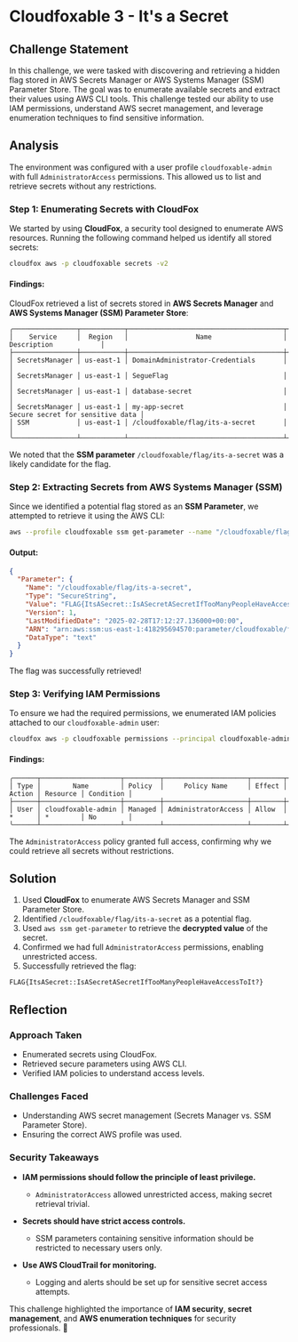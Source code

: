 # Cloudfoxable 3 - It's a Secret

## Challenge Statement

In this challenge, we were tasked with discovering and retrieving a hidden flag stored in AWS Secrets Manager or AWS Systems Manager (SSM) Parameter Store. The goal was to enumerate available secrets and extract their values using AWS CLI tools. This challenge tested our ability to use IAM permissions, understand AWS secret management, and leverage enumeration techniques to find sensitive information.

## Analysis

The environment was configured with a user profile `cloudfoxable-admin` with full `AdministratorAccess` permissions. This allowed us to list and retrieve secrets without any restrictions.

### **Step 1: Enumerating Secrets with CloudFox**

We started by using **CloudFox**, a security tool designed to enumerate AWS resources. Running the following command helped us identify all stored secrets:

```bash
cloudfox aws -p cloudfoxable secrets -v2
```

#### **Findings:**

CloudFox retrieved a list of secrets stored in **AWS Secrets Manager** and **AWS Systems Manager (SSM) Parameter Store**:

```
╭────────────────┬───────────┬───────────────────────────────────────┬──────────────────────────────────╮
│    Service     │  Region   │                 Name                  │           Description            │
├────────────────┼───────────┼───────────────────────────────────────┼──────────────────────────────────┤
│ SecretsManager │ us-east-1 │ DomainAdministrator-Credentials       │                                  │
│ SecretsManager │ us-east-1 │ SegueFlag                             │                                  │
│ SecretsManager │ us-east-1 │ database-secret                       │                                  │
│ SecretsManager │ us-east-1 │ my-app-secret                         │ Secure secret for sensitive data │
│ SSM            │ us-east-1 │ /cloudfoxable/flag/its-a-secret       │                                  │
╰────────────────┴───────────┴───────────────────────────────────────┴──────────────────────────────────╯
```

We noted that the **SSM parameter** `/cloudfoxable/flag/its-a-secret` was a likely candidate for the flag.

### **Step 2: Extracting Secrets from AWS Systems Manager (SSM)**

Since we identified a potential flag stored as an **SSM Parameter**, we attempted to retrieve it using the AWS CLI:

```bash
aws --profile cloudfoxable ssm get-parameter --name "/cloudfoxable/flag/its-a-secret" --with-decryption
```

#### **Output:**

```json
{
  "Parameter": {
    "Name": "/cloudfoxable/flag/its-a-secret",
    "Type": "SecureString",
    "Value": "FLAG{ItsASecret::IsASecretASecretIfTooManyPeopleHaveAccessToIt?}",
    "Version": 1,
    "LastModifiedDate": "2025-02-28T17:12:27.136000+00:00",
    "ARN": "arn:aws:ssm:us-east-1:418295694570:parameter/cloudfoxable/flag/its-a-secret",
    "DataType": "text"
  }
}
```

The flag was successfully retrieved!

### **Step 3: Verifying IAM Permissions**

To ensure we had the required permissions, we enumerated IAM policies attached to our `cloudfoxable-admin` user:

```bash
cloudfox aws -p cloudfoxable permissions --principal cloudfoxable-admin -v2
```

#### **Findings:**

```
╭──────┬────────────────────┬─────────┬─────────────────────┬────────┬────────┬──────────┬───────────╮
│ Type │        Name        │ Policy  │     Policy Name     │ Effect │ Action │ Resource │ Condition │
├──────┼────────────────────┼─────────┼─────────────────────┼────────┼────────┼──────────┼───────────┤
│ User │ cloudfoxable-admin │ Managed │ AdministratorAccess │ Allow  │ *      │ *        │ No        │
╰──────┴────────────────────┴─────────┴─────────────────────┴────────┴────────┴──────────┴───────────╯
```

The `AdministratorAccess` policy granted full access, confirming why we could retrieve all secrets without restrictions.

## Solution

1. Used **CloudFox** to enumerate AWS Secrets Manager and SSM Parameter Store.
2. Identified `/cloudfoxable/flag/its-a-secret` as a potential flag.
3. Used `aws ssm get-parameter` to retrieve the **decrypted value** of the secret.
4. Confirmed we had full `AdministratorAccess` permissions, enabling unrestricted access.
5. Successfully retrieved the flag:

```
FLAG{ItsASecret::IsASecretASecretIfTooManyPeopleHaveAccessToIt?}
```

## Reflection

### **Approach Taken**

- Enumerated secrets using CloudFox.
- Retrieved secure parameters using AWS CLI.
- Verified IAM policies to understand access levels.

### **Challenges Faced**

- Understanding AWS secret management (Secrets Manager vs. SSM Parameter Store).
- Ensuring the correct AWS profile was used.

### **Security Takeaways**

- **IAM permissions should follow the principle of least privilege.**
  - `AdministratorAccess` allowed unrestricted access, making secret retrieval trivial.
- **Secrets should have strict access controls.**

  - SSM parameters containing sensitive information should be restricted to necessary users only.

- **Use AWS CloudTrail for monitoring.**
  - Logging and alerts should be set up for sensitive secret access attempts.

This challenge highlighted the importance of **IAM security**, **secret management**, and **AWS enumeration techniques** for security professionals. 🚀
